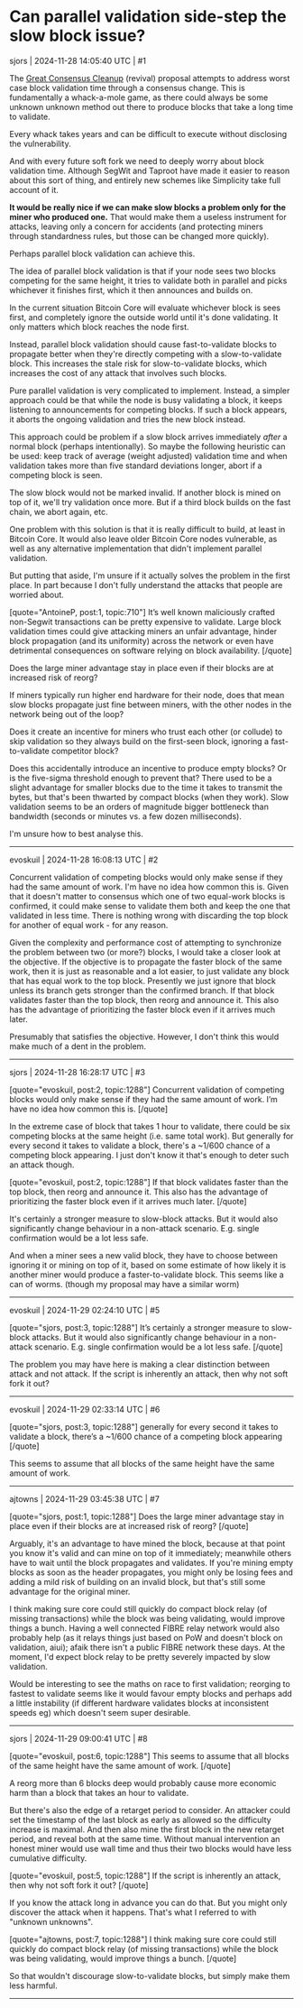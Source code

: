 # Can parallel validation side-step the slow block issue?

sjors | 2024-11-28 14:05:40 UTC | #1

The [Great Consensus Cleanup](https://delvingbitcoin.org/t/great-consensus-cleanup-revival/710) (revival) proposal attempts to address worst case block validation time through a consensus change. This is fundamentally a whack-a-mole game, as there could always be some unknown unknown method out there to produce blocks that take a long time to validate.

Every whack takes years and can be difficult to execute without disclosing the vulnerability.

And with every future soft fork we need to deeply worry about block validation time. Although SegWit and Taproot have made it easier to reason about this sort of thing, and entirely new schemes like Simplicity take full account of it.

**It would be really nice if we can make slow blocks a problem only for the miner who produced one.** That would make them a useless instrument for attacks, leaving only a concern for accidents (and protecting miners through standardness rules, but those can be changed more quickly).

Perhaps parallel block validation can achieve this.

The idea of parallel block validation is that if your node sees two blocks competing for the same height, it tries to validate both in parallel and picks whichever it finishes first, which it then announces and builds on.

In the current situation Bitcoin Core will evaluate whichever block is sees first, and completely ignore the outside world until it's done validating. It only matters which block reaches the node first. 

Instead, parallel block validation should cause fast-to-validate blocks to propagate better when they're directly competing with a slow-to-validate block. This increases the stale risk for slow-to-validate blocks, which increases the cost of any attack that involves such blocks.

Pure parallel validation is very complicated to implement. Instead, a simpler approach could be that while the node is busy validating a block, it keeps listening to announcements for competing blocks. If such a block appears, it aborts the ongoing validation and tries the new block instead.

This approach could be problem if a slow block arrives immediately _after_ a normal block (perhaps intentionally). So maybe the following heuristic can be used: keep track of average (weight adjusted) validation time and when validation takes more than five standard deviations longer, abort if a competing block is seen.

The slow block would not be marked invalid. If another block is mined on top of it, we'll try validation once more. But if a third block builds on the fast chain, we abort again, etc.

One problem with this solution is that it is really difficult to build, at least in Bitcoin Core. It would also leave older Bitcoin Core nodes vulnerable, as well as any alternative implementation that didn't implement parallel validation.

But putting that aside, I'm unsure if it actually solves the problem in the first place. In part because I don't fully understand the attacks that people are worried about.

[quote="AntoineP, post:1, topic:710"]
It’s well known maliciously crafted non-Segwit transactions can be pretty expensive to validate. Large block validation times could give attacking miners an unfair advantage, hinder block propagation (and its uniformity) across the network or even have detrimental consequences on software relying on block availability.
[/quote]

Does the large miner advantage stay in place even if their blocks are at increased risk of reorg?

If miners typically run higher end hardware for their node, does that mean slow blocks propagate just fine between miners, with the other nodes in the network being out of the loop?

Does it create an incentive for miners who trust each other (or collude) to skip validation so they always build on the first-seen block, ignoring a fast-to-validate competitor block?

Does this accidentally introduce an incentive to produce empty blocks? Or is the five-sigma threshold enough to prevent that? There used to be a slight advantage for smaller blocks due to the time it takes to transmit the bytes, but that's been thwarted by compact blocks (when they work). Slow validation seems to be an orders of magnitude bigger bottleneck than bandwidth (seconds or minutes vs. a few dozen milliseconds).

I'm unsure how to best analyse this.

-------------------------

evoskuil | 2024-11-28 16:08:13 UTC | #2

Concurrent validation of competing blocks would only make sense if they had the same amount of work. I'm have no idea how common this is. Given that it doesn't matter to consensus which one of two equal-work blocks is confirmed, it could make sense to validate them both and keep the one that validated in less time. There is nothing wrong with discarding the top block for another of equal work - for any reason.

Given the complexity and performance cost of attempting to synchronize the problem between two (or more?) blocks, I would take a closer look at the objective. If the objective is to propagate the faster block of the same work, then it is just as reasonable and a lot easier, to just validate any block that has equal work to the top block. Presently we just ignore that block unless its branch gets stronger than the confirmed branch. If that block validates faster than the top block, then reorg and announce it. This also has the advantage of prioritizing the faster block even if it arrives much later.

Presumably that satisfies the objective. However, I don't think this would make much of a dent in the problem.

-------------------------

sjors | 2024-11-28 16:28:17 UTC | #3

[quote="evoskuil, post:2, topic:1288"]
Concurrent validation of competing blocks would only make sense if they had the same amount of work. I’m have no idea how common this is.
[/quote]

In the extreme case of block that takes 1 hour to validate, there could be six competing blocks at the same height (i.e. same total work). But generally for every second it takes to validate a block, there's a ~1/600 chance of a competing block appearing. I just don't know it that's enough to deter such an attack though.

[quote="evoskuil, post:2, topic:1288"]
If that block validates faster than the top block, then reorg and announce it. This also has the advantage of prioritizing the faster block even if it arrives much later.
[/quote]

It's certainly a stronger measure to slow-block attacks. But it would also significantly change behaviour in a non-attack scenario. E.g. single confirmation would be a lot less safe.

And when a miner sees a new valid block, they have to choose between ignoring it or mining on top of it, based on some estimate of how likely it is another miner would produce a faster-to-validate block. This seems like a can of worms. (though my proposal may have a similar worm)

-------------------------

evoskuil | 2024-11-29 02:24:10 UTC | #5

[quote="sjors, post:3, topic:1288"]
It’s certainly a stronger measure to slow-block attacks. But it would also significantly change behaviour in a non-attack scenario. E.g. single confirmation would be a lot less safe.
[/quote]

The problem you may have here is making a clear distinction between attack and not attack. If the script is inherently an attack, then why not soft fork it out?

-------------------------

evoskuil | 2024-11-29 02:33:14 UTC | #6

[quote="sjors, post:3, topic:1288"]
generally for every second it takes to validate a block, there’s a ~1/600 chance of a competing block appearing
[/quote]

This seems to assume that all blocks of the same height have the same amount of work.

-------------------------

ajtowns | 2024-11-29 03:45:38 UTC | #7

[quote="sjors, post:1, topic:1288"]
Does the large miner advantage stay in place even if their blocks are at increased risk of reorg?
[/quote]

Arguably, it's an advantage to have mined the block, because at that point you know it's valid and can mine on top of it immediately; meanwhile others have to wait until the block propagates and validates. If you're mining empty blocks as soon as the header propagates, you might only be losing fees and adding a mild risk of building on an invalid block, but that's still some advantage for the original miner.

I think making sure core could still quickly do compact block relay (of missing transactions) while the block was being validating, would improve things a bunch. Having a well connected FIBRE relay network would also probably help (as it relays things just based on PoW and doesn't block on validation, aiui); afaik there isn't a public FIBRE network these days. At the moment, I'd expect block relay to be pretty severely impacted by slow validation.

Would be interesting to see the maths on race to first validation; reorging to fastest to validate seems like it would favour empty blocks and perhaps add a little instability (if different hardware validates blocks at inconsistent speeds eg) which doesn't seem super desirable.

-------------------------

sjors | 2024-11-29 09:00:41 UTC | #8

[quote="evoskuil, post:6, topic:1288"]
This seems to assume that all blocks of the same height have the same amount of work.
[/quote]

A reorg more than 6 blocks deep would probably cause more economic harm than a block that takes an hour to validate.

But there's also the edge of a retarget period to consider. An attacker could set the timestamp of the last block as early as allowed so the difficulty increase is maximal. And then also mine the first block in the new retarget period, and reveal both at the same time. Without manual intervention an honest miner would use wall time and thus their two blocks would have less cumulative difficulty.

[quote="evoskuil, post:5, topic:1288"]
If the script is inherently an attack, then why not soft fork it out?
[/quote]

If you know the attack long in advance you can do that. But you might only discover the attack when it happens. That's what I referred to with "unknown unknowns".

[quote="ajtowns, post:7, topic:1288"]
I think making sure core could still quickly do compact block relay (of missing transactions) while the block was being validating, would improve things a bunch.
[/quote]

So that wouldn't discourage slow-to-validate blocks, but simply make them less harmful.

-------------------------

